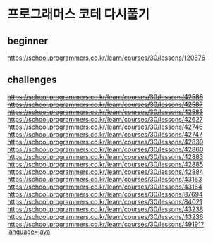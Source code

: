 # 프로그래머스 코테 다시풀기
## beginner
https://school.programmers.co.kr/learn/courses/30/lessons/120876

## challenges
~~https://school.programmers.co.kr/learn/courses/30/lessons/42586~~
~~https://school.programmers.co.kr/learn/courses/30/lessons/42587~~
~~https://school.programmers.co.kr/learn/courses/30/lessons/42583~~
https://school.programmers.co.kr/learn/courses/30/lessons/42627    
https://school.programmers.co.kr/learn/courses/30/lessons/42746
https://school.programmers.co.kr/learn/courses/30/lessons/42747
https://school.programmers.co.kr/learn/courses/30/lessons/42839
https://school.programmers.co.kr/learn/courses/30/lessons/42860
https://school.programmers.co.kr/learn/courses/30/lessons/42883
https://school.programmers.co.kr/learn/courses/30/lessons/42885
https://school.programmers.co.kr/learn/courses/30/lessons/42884
https://school.programmers.co.kr/learn/courses/30/lessons/43163
https://school.programmers.co.kr/learn/courses/30/lessons/43164
https://school.programmers.co.kr/learn/courses/30/lessons/87694
https://school.programmers.co.kr/learn/courses/30/lessons/84021
https://school.programmers.co.kr/learn/courses/30/lessons/43238
https://school.programmers.co.kr/learn/courses/30/lessons/43236
https://school.programmers.co.kr/learn/courses/30/lessons/49191?language=java
